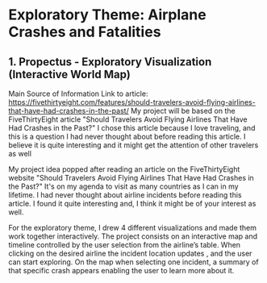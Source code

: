 # Exploratory Theme: Airplane Crashes and Fatalities 

## 1. Propectus - Exploratory Visualization (Interactive World Map)

Main Source of Information
Link to article: https://fivethirtyeight.com/features/should-travelers-avoid-flying-airlines-that-have-had-crashes-in-the-past/
My project will be based on the FiveThirtyEight article "Should Travelers Avoid Flying Airlines That Have Had Crashes in the Past?" I chose this article because I love traveling, and this is a question I had never thought about before reading this article. I believe it is quite interesting and it might get the attention of other travelers as well

 My project idea popped after reading an article on the FiveThirtyEight website "Should Travelers Avoid Flying Airlines That Have Had Crashes in the Past?" It's on my agenda to visit as many countries as I can in my lifetime. I had never thought about airline incidents before reading this article. I found it quite interesting and, I think it might be of your interest as well.
 
 For the exploratory theme, I drew 4 different visualizations and made them work together interactively. The project consists on an interactive map and timeline controlled by the user selection from the airline’s table. When clicking on the desired airline the incident location updates , and the user can start exploring. On the map when selecting one incident, a summary of that specific crash appears enabling the user to learn more about it.

     
